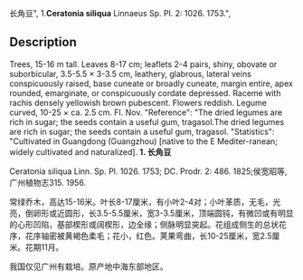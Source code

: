 长角豆",
1.**Ceratonia siliqua** Linnaeus Sp. Pl. 2: 1026. 1753.",

## Description
Trees, 15-16 m tall. Leaves 8-17 cm; leaflets 2-4 pairs, shiny, obovate or suborbicular, 3.5-5.5 × 3-3.5 cm, leathery, glabrous, lateral veins conspicuously raised, base cuneate or broadly cuneate, margin entire, apex rounded, emarginate, or conspicuously cordate depressed. Raceme with rachis densely yellowish brown pubescent. Flowers reddish. Legume curved, 10-25 × ca. 2.5 cm. Fl. Nov.
  "Reference": "The dried legumes are rich in sugar; the seeds contain a useful gum, tragasol.The dried legumes are rich in sugar; the seeds contain a useful gum, tragasol.
  "Statistics": "Cultivated in Guangdong (Guangzhou) [native to the E Mediter-ranean; widely cultivated and naturalized].
**1. 长角豆**

Ceratonia siliqua Linn. Sp. Pl. 1026. 1753; DC. Prodr. 2: 486. 1825;侯宽昭等, 广州植物志315. 1956.

常绿乔木，高达15-16米。叶长8-17厘米，有小叶2-4对；小叶革质，无毛，光亮，倒卵形或近圆形，长3.5-5.5厘米，宽3-3.5厘米，顶端圆钝，有微凹或有明显的心形凹陷，基部楔形或阔楔形，边全缘；侧脉明显突起。花组成侧生的总状花序，花序轴密被黄褐色柔毛；花小，红色。荚果弯曲，长10-25厘米，宽2.5厘米。花期11月。

我国仅见广州有栽培。原产地中海东部地区。

